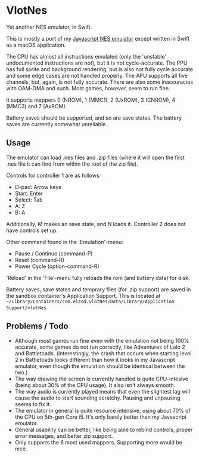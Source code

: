 #  VlotNes

Yet another NES emulator, in Swift.

This is mostly a port of my [Javascript NES emulator](https://github.com/elzo-d/NesJs) except written in Swift as a macOS application.

The CPU has almost all instructions emulated (only the 'unstable' undocumented instructions are not), but it is not cycle-accurate.
The PPU has full sprite and background rendering, but is also not fully cycle accurate and some edge cases are not handled properly.
The APU supports all five channels, but, again, is not fully accurate. There are also some inaccuracies with OAM-DMA and such.
Most games, however, seem to run fine.

It supports mappers 0 (NROM), 1 (MMC1), 2 (UxROM), 3 (CNROM), 4 (MMC3) and 7 (AxROM).

Battery saves should be supported, and so are save states. The battery saves are currently somewhat unreliable.

## Usage

The emulator can load .nes files and .zip files (where it will open the first .nes file it can find from within the root of the zip file).

Controls for controller 1 are as follows:

* D-pad: Arrow keys
* Start: Enter
* Select: Tab
* A: Z
* B: A

Additionally, M makes an save state, and N loads it. Controller 2 does not have controls set up.

Other command found in the 'Emulation'-menu:

* Pause / Continue (command-P)
* Reset (command-R)
* Power Cycle (option-command-R)

'Reload' in the 'File'-menu fully reloads the rom (and battery data) for disk.

Battery saves, save states and temprary files (for .zip support) are saved in the sandbox container's Application Support. This is located at `~/Library/Containers/com.elzod.vlotNes/Data/Library/Application Support/vlotNes`.

## Problems / Todo

* Although most games run fine even with the emulation not being 100% accurate, some games do not run correctly, like Adventures of Lolo 2 and Battletoads. (interestingly, the crash that occurs when starting level 2 in Battletoads looks different than how it looks in my Javascript emulator, even though the emulation should be identical between the two.)
* The way drawing the screen is currently handled is quite CPU-intesive (being about 30% of the CPU usage). It also isn't always smooth.
* The way audio is currently played means that even the slightest lag will cause the audio to start sounding scratchy. Pausing and unpausing seems to fix it.
* The emulator in general is quite resource intensive, using about 70% of the CPU on 5th-gen Core i5. It's only barely better than my Javascript emulator.
* General usability can be better, like being able to rebind controls, proper error messages, and better zip support.
* Only supports the 6 most used mappers. Supporting more would be nice.
